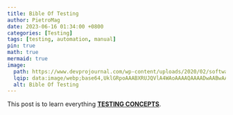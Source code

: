 ```yaml
---
title: Bible Of Testing
author: PietroMag
date: 2023-06-16 01:34:00 +0800
categories: [Testing]
tags: [testing, automation, manual]
pin: true
math: true
mermaid: true
image:
  path: https://www.devprojournal.com/wp-content/uploads/2020/02/software-testing.jpg
  lqip: data:image/webp;base64,UklGRpoAAABXRUJQVlA4WAoAAAAQAAAADwAABwAAQUxQSDIAAAARL0AmbZurmr57yyIiqE8oiG0bejIYEQTgqiDA9vqnsUSI6H+oAERp2HZ65qP/VIAWAFZQOCBCAAAA8AEAnQEqEAAIAAVAfCWkAALp8sF8rgRgAP7o9FDvMCkMde9PK7euH5M1m6VWoDXf2FkP3BqV0ZYbO6NA/VFIAAAA
  alt: Bible Of Testing
---
```


This post is to learn everything [**TESTING CONCEPTS**](https://en.wikipedia.org/wiki/API).
